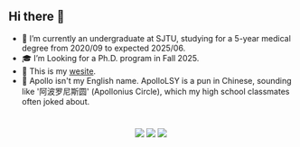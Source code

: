 ## Hi there 👋


- 🐰 I’m currently an undergraduate at SJTU, studying for a 5-year medical degree from 2020/09 to expected 2025/06.
- 🎓 I’m Looking for a Ph.D. program in Fall 2025.
- 💭 This is my [wesite](https://apollolsy.github.io/Attic/about/).
- 👀 Apollo isn't my English name. ApolloLSY is a pun in Chinese, sounding like '阿波罗尼斯圆' (Apollonius Circle), which my high school classmates often joked about.

#

<p align="center">
  <img src = "https://streak-stats.demolab.com?user=ApolloLSY&theme=tokyonight-duo&border_radius=50&card_width=800&hide_border=true&dates=F82B27&ring=17A0EC&fire=F82B27&currStreakNum=17A0EC&currStreakLabel=17A0EC&sideNums=17A0EC&sideLabels=17A0EC&excludeDaysLabel=17A0EC">
  <img src="https://github-readme-stats.vercel.app/api?username=ApolloLSY&count_private=true&show_icons=true&theme=dracula&line_height=30&include_all_commits=true&hide=contribs,prs&border_radius=20&title_color=17A0EC&icon_color=17A0EC">
  <img src="https://github-readme-stats.vercel.app/api/top-langs/?username=ApolloLSY&theme=dracula&layout=compact&line_height=30&border_radius=20&title_color=17A0EC&icon_color=17A0EC">
</p>

